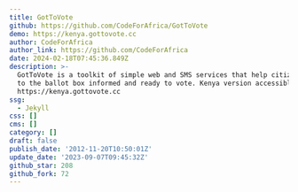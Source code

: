 ```yaml
---
title: GotToVote
github: https://github.com/CodeForAfrica/GotToVote
demo: https://kenya.gottovote.cc
author: CodeForAfrica
author_link: https://github.com/CodeForAfrica
date: 2024-02-18T07:45:36.849Z
description: >-
  GotToVote is a toolkit of simple web and SMS services that help citizens get
  to the ballot box informed and ready to vote. Kenya version accessible at
  https://kenya.gottovote.cc
ssg:
  - Jekyll
css: []
cms: []
category: []
draft: false
publish_date: '2012-11-20T10:50:01Z'
update_date: '2023-09-07T09:45:32Z'
github_star: 208
github_fork: 72
---
```

